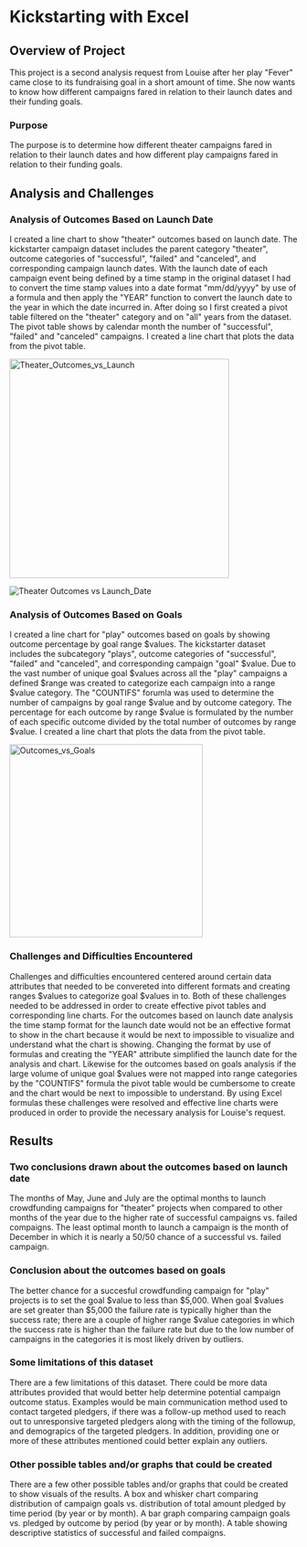 # Kickstarting with Excel

## Overview of Project
This project is a second analysis request from Louise after her play "Fever" came close to its fundraising goal in a short amount of time.  She now wants to know how different campaigns fared in relation to their launch dates and their funding goals.

### Purpose
The purpose is to determine how different theater campaigns fared in relation to their launch dates and how different play campaigns fared in relation to their funding goals.

## Analysis and Challenges

### Analysis of Outcomes Based on Launch Date
I created a line chart to show "theater" outcomes based on launch date.  The kickstarter campaign dataset includes the parent category "theater", outcome categories of "successful", "failed" and "canceled", and corresponding campaign launch dates.  With the launch date of each campaign event being defined by a time stamp in the original dataset I had to convert the time stamp values into a date format "mm/dd/yyyy" by use of a formula and then apply the "YEAR" function to convert the launch date to the year in which the date incurred in.  After doing so I first created a pivot table filtered on the "theater" category and on "all" years from the dataset.  The pivot table shows by calendar month the number of "successful", "failed" and "canceled" campaigns.  I created a line chart that plots the data from the pivot table.  

<img width="384" alt="Theater_Outcomes_vs_Launch" src="https://user-images.githubusercontent.com/110485380/190402816-4ab250a2-7148-44cd-8b6b-7836da08c2d0.png">

![Theater Outcomes vs Launch_Date](https://github.com/JBro-Birds/kickstarter-analysis/resources/main/"Theater_Outcomes_vs_Launch.png")

### Analysis of Outcomes Based on Goals
I created a line chart for "play" outcomes based on goals by showing outcome percentage by goal range $values.  The kickstarter dataset includes the subcategory "plays", outcome categories of "successful", "failed" and "canceled", and corresponding campaign "goal" $value.  Due to the vast number of unique goal $values across all the "play" campaigns a defined $range was created to categorize each campaign into a range $value category.  The "COUNTIFS" forumla was used to determine the number of campaigns by goal range $value and by outcome category.  The percentage for each outcome by range $value is formulated by the number of each specific outcome divided by the total number of outcomes by range $value. I created a line chart that plots the data from the pivot table. 

<img width="338" alt="Outcomes_vs_Goals" src="https://user-images.githubusercontent.com/110485380/190402732-2ed5c645-6b06-4fe4-859f-304016c2f458.png">

### Challenges and Difficulties Encountered
Challenges and difficulties encountered centered around certain data attributes that needed to be convereted into different formats and creating ranges $values to categorize goal $values in to.  Both of these challenges needed to be addressed in order to create effective pivot tables and corresponding line charts.  For the outcomes based on launch date analysis the time stamp format for the launch date would not be an effective format to show in the chart because it would be next to impossible to visualize and understand what the chart is showing.  Changing the format by use of formulas and creating the "YEAR" attribute simplified the launch date for the analysis and chart.  Likewise for the outcomes based on goals analysis if the large volume of unique goal $values were not mapped into range categories by the "COUNTIFS" formula the pivot table would be cumbersome to create and the chart would be next to impossible to understand. By using Excel formulas these challenges were resolved and effective line charts were produced in order to provide the necessary analysis for Louise's request.

## Results

### Two conclusions drawn about the outcomes based on launch date
The months of May, June and July are the optimal months to launch crowdfunding campaigns for "theater" projects when compared to other months of the year due to the higher rate of successful campaigns vs. failed compaigns.  The least optimal month to launch a campaign is the month of December in which it is nearly a 50/50 chance of a successful vs. failed campaign.

### Conclusion about the outcomes based on goals
The better chance for a succesful crowdfunding campaign for "play" projects is to set the goal $value to less than $5,000.  When goal $values are set greater than $5,000 the failure rate is typically higher than the success rate; there are a couple of higher range $value categories in which the success rate is higher than the failure rate but due to the low number of campaigns in the categories it is most likely driven by outliers.

### Some limitations of this dataset
There are a few limitations of this dataset.  There could be more data attributes provided that would better help determine potential campaign outcome status.  Examples would be main communication method used to contact targeted pledgers, if there was a follow-up method used to reach out to unresponsive  targeted pledgers along with the timing of the followup, and demograpics of the targeted pledgers.  In addition, providing one or more of these attributes mentioned could better explain any outliers.

### Other possible tables and/or graphs that could be created
There are a few other possible tables and/or graphs that could be created to show visuals of the results.  A box and whisker chart comparing distribution of campaign goals vs. distribution of total amount pledged by time period (by year or by month).  A bar graph comparing campaign goals vs. pledged by outcome by period (by year or by month).  A table showing descriptive statistics of successful and failed compaigns.
